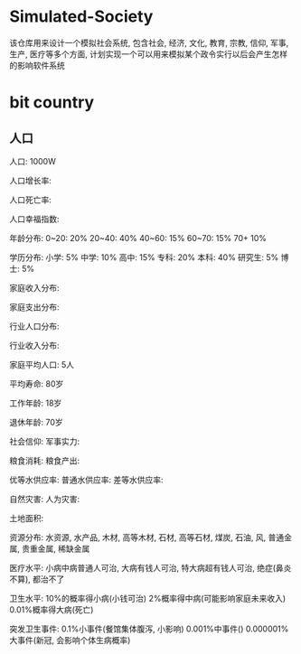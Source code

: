 # Simulated-Society
该仓库用来设计一个模拟社会系统, 包含社会, 经济, 文化, 教育, 宗教, 信仰, 军事, 生产, 医疗等多个方面, 计划实现一个可以用来模拟某个政令实行以后会产生怎样的影响软件系统

# bit country
## 人口
人口: 1000W

人口增长率: 

人口死亡率:

人口幸福指数:

年龄分布: 0~20: 20% 20~40: 40% 40~60: 15% 60~70: 15% 70+ 10%

学历分布: 小学: 5% 中学: 10% 高中: 15% 专科: 20% 本科: 40% 研究生: 5% 博士: 5%

家庭收入分布: 

家庭支出分布: 

行业人口分布: 

行业收入分布: 

家庭平均人口: 5人

平均寿命: 80岁

工作年龄: 18岁

退休年龄: 70岁

社会信仰: 
军事实力:

粮食消耗:
粮食产出:

优等水供应率: 
普通水供应率:
差等水供应率:

自然灾害:
人为灾害:

土地面积: 

资源分布: 水资源, 水产品, 木材, 高等木材, 石材, 高等石材, 煤炭, 石油, 风, 普通金属, 贵重金属, 稀缺金属

医疗水平: 小病中病普通人可治, 大病有钱人可治, 特大病超有钱人可治, 绝症(鼻炎不算), 都治不了

卫生水平: 10%的概率得小病(小钱可治) 2%概率得中病(可能影响家庭未来收入) 0.01%概率得大病(死亡) 

突发卫生事件: 0.1%小事件(餐馆集体腹泻, 小影响) 0.001%中事件() 0.000001%大事件(新冠, 会影响个体生病概率)

